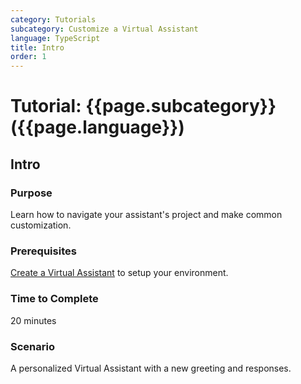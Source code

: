 ```yaml
---
category: Tutorials
subcategory: Customize a Virtual Assistant
language: TypeScript
title: Intro
order: 1
---
```


# Tutorial: {{page.subcategory}} ({{page.language}})

## Intro

### Purpose

Learn how to navigate your assistant's project and make common customization.

### Prerequisites

[Create a Virtual Assistant]({{site.baseurl}}/tutorials/typescript/create-assistant/1_intro) to setup your environment.

### Time to Complete

20 minutes

### Scenario

A personalized Virtual Assistant with a new greeting and responses.
